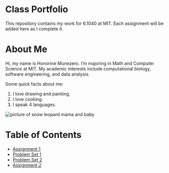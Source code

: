 # Class Portfolio
This repository contains my work for 6.1040 at MIT. Each assignment will be added here as I complete it.  

# About Me
Hi, my name is Honorine Munezero. I’m majoring in Math and Computer Science at MIT. My academic interests include computational biology, software engineering, and data analysis.  

Some quick facts about me:
1. I love drawing and painting.  
2. I love cooking.  
3. I speak 4 languages.  

![picture of snow leopard mama and baby](https://pbs.twimg.com/media/GzYlia3XMAAWfm4?format=jpg&name=4096x4096)

# Table of Contents
- [Assignment 1](assignments/assignment1.md)
- [Problem Set 1](assignments/ProblemSet1.md)
- [Problem Set 2](assignments/problemSet2.md)
- [Assignment 2](assignments/assignment2.md)
